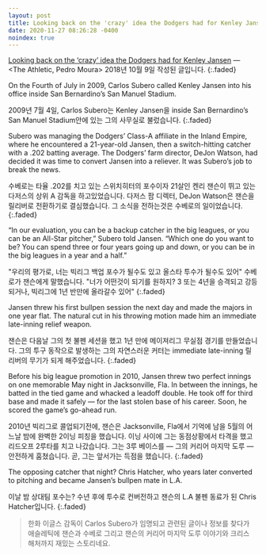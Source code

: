 ```yaml
---
layout: post
title: Looking back on the 'crazy' idea the Dodgers had for Kenley Jansen
date: 2020-11-27 08:26:28 -0400
noindex: true
---
```


[Looking back on the ‘crazy’ idea the Dodgers had for Kenley Jansen](https://theathletic.com/579021/2018/10/09/looking-back-on-the-crazy-idea-the-dodgers-had-for-kenley-jansen/) &mdash; <The Athletic, Pedro Moura> 2018년 10월 9일 작성된 글입니다.
{:.faded}   

On the Fourth of July in 2009, Carlos Subero called Kenley Jansen into his office inside San Bernardino’s San Manuel Stadium.

2009년 7월 4일, Carlos Subero는 Kenley Jansen을 inside San Bernardino’s San Manuel Stadium안에 있는 그의 사무실로 불렀습니다.
{:.faded}

Subero was managing the Dodgers’ Class-A affiliate in the Inland Empire, where he encountered a 21-year-old Jansen, then a switch-hitting catcher with a .202 batting average. The Dodgers’ farm director, DeJon Watson, had decided it was time to convert Jansen into a reliever. It was Subero’s job to break the news.

수베로는 타율 .202를 치고 있는 스위치히터의 포수이자 21살인 켄리 잰슨이 뛰고 있는 다저스의 상위 A 감독을 하고있었습니다. 다저스 팜 디렉터, DeJon Watson은 잰슨을 릴리버로 전환하기로 결심했습니다. 그 소식을 전하는것은 수베로의 일이었습니다.
{:.faded}

“In our evaluation, you can be a backup catcher in the big leagues, or you can be an All-Star pitcher,” Subero told Jansen. “Which one do you want to be? You can spend three or four years going up and down, or you can be in the big leagues in a year and a half.”

"우리의 평가로, 너는 빅리그 백업 포수가 될수도 있고 올스타 투수가 될수도 있어" 수베로가 잰슨에게 말했습니다. "너가 어떤것이 되기를 원하지? 3 또는 4년을 승격되고 강등되거나, 빅리그에 1년 반만에 올라갈수 있어"
{:.faded}

Jansen threw his first bullpen session the next day and made the majors in one year flat. The natural cut in his throwing motion made him an immediate late-inning relief weapon.

잰슨은 다음날 그의 첫 불펜 세션을 했고 1년 만에 메이져리그 무실점 경기를 만들었습니다. 그의 투구 동작으로 발생하는 그의 자연스러운 커터는 immediate late-inning 릴리버의 무기가 되게 해주었습니다.
{:.faded}

Before his big league promotion in 2010, Jansen threw two perfect innings on one memorable May night in Jacksonville, Fla. In between the innings, he batted in the tied game and whacked a leadoff double. He took off for third base and made it safely — for the last stolen base of his career. Soon, he scored the game’s go-ahead run.

2010년 빅리그로 콜업되기전에, 잰슨은 Jacksonville, Fla에서 기억에 남을 5월의  어느날 밤에 완벽한 2이닝 피칭을 했습니다. 이닝 사이에 그는 동점상황에서 타격을 했고 리드오프 2루타를 치고 나갔습니다. 그는 3루 베이스를 — 그의 커리어 마지막 도루 — 안전하게 훔쳤습니다. 곧, 그는 앞서가는 득점을 했습니다.
{:.faded}

The opposing catcher that night? Chris Hatcher, who years later converted to pitching and became Jansen’s bullpen mate in L.A.

이날 밤 상대팀 포수는? 수년 후에 투수로 컨버전하고 잰슨의 L.A 불펜 동료가 된 Chris Hatcher입니다.
{:.faded}

> 한화 이글스 감독이 Carlos Subero가 임명되고 관련된 글이나 정보를 찾다가 애슬레틱에 잰슨과 수베로 그리고 잰슨의 커리어 마지막 도루 이야기와 크리스 해처까지 재밌는 스토리네요.
